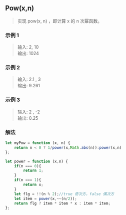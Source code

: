 
## Pow(x,n)
> 实现 pow(x, n) ，即计算 x 的 n 次幂函数。

### 示例 1
> 输入: 2, 10       
> 输出: 1024     

### 示例 2
> 输入: 2.1 , 3          
> 输出: 9.261

### 示例 3
> 输入: 2 , -2       
> 输出: 0.25


### 解法
```javascript 1.8
let myPow = function (x, n) {
    return n < 0 ? 1/power(x,Math.abs(n)):power(x,n)
};

let power = function (x,n) {
    if(n === 0){
        return 1;
    }
    if(n === 1){
        return x;
    }
    let flg = !!(n % 2);//true 奇次方，false 偶次方
    let item = power(x,~~(n/2));
    return flg ? item * item * x : item * item;
};
```
